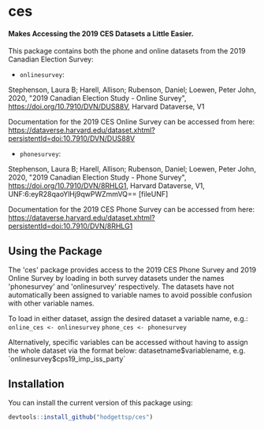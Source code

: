 # ces
#### Makes Accessing the 2019 CES Datasets a Little Easier. 

<!-- badges: start -->
<!-- badges: end -->

This package contains both the phone and online datasets from the 2019 Canadian Election Survey:

* `onlinesurvey`:

Stephenson, Laura B; Harell, Allison; Rubenson, Daniel; Loewen, Peter John, 2020, "2019 Canadian Election Study - Online Survey",
https://doi.org/10.7910/DVN/DUS88V, Harvard Dataverse, V1

Documentation for the 2019 CES Online Survey can be accessed from here:
https://dataverse.harvard.edu/dataset.xhtml?persistentId=doi:10.7910/DVN/DUS88V

* `phonesurvey`:

Stephenson, Laura B; Harell, Allison; Rubenson, Daniel; Loewen, Peter John, 2020, "2019 Canadian Election Study - Phone Survey",
https://doi.org/10.7910/DVN/8RHLG1, Harvard Dataverse, V1, UNF:6:eyR28qaoYlHj9qwPWZmmVQ== [fileUNF]

Documentation for the 2019 CES Phone Survey can be accessed from here:
https://dataverse.harvard.edu/dataset.xhtml?persistentId=doi:10.7910/DVN/8RHLG1


## Using the Package

The 'ces' package provides access to the 2019 CES Phone Survey and 2019 Online Survey by loading in both survey datasets under the names 'phonesurvey' and 'onlinesurvey' respectively. The datasets have not automatically been assigned to variable names to avoid possible confusion with other variable names.

To load in either dataset, assign the desired dataset a variable name, e.g.:
`online_ces <- onlinesurvey`
`phone_ces <- phonesurvey`

Alternatively, specific variables can be accessed without having to assign the whole dataset via the format below:
datasetname$variablename, e.g. 
`onlinesurvey$cps19_imp_iss_party`


## Installation

You can install the current version of this package using:

``` r
devtools::install_github("hodgettsp/ces")
```



